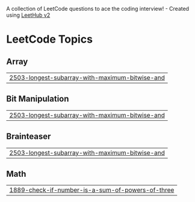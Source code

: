 A collection of LeetCode questions to ace the coding interview! - Created using [LeetHub v2](https://github.com/arunbhardwaj/LeetHub-2.0)
<!---LeetCode Topics Start-->
# LeetCode Topics
## Array
|  |
| ------- |
| [2503-longest-subarray-with-maximum-bitwise-and](https://github.com/CodeHermez/LeetCode/tree/master/2503-longest-subarray-with-maximum-bitwise-and) |
## Bit Manipulation
|  |
| ------- |
| [2503-longest-subarray-with-maximum-bitwise-and](https://github.com/CodeHermez/LeetCode/tree/master/2503-longest-subarray-with-maximum-bitwise-and) |
## Brainteaser
|  |
| ------- |
| [2503-longest-subarray-with-maximum-bitwise-and](https://github.com/CodeHermez/LeetCode/tree/master/2503-longest-subarray-with-maximum-bitwise-and) |
## Math
|  |
| ------- |
| [1889-check-if-number-is-a-sum-of-powers-of-three](https://github.com/CodeHermez/LeetCode/tree/master/1889-check-if-number-is-a-sum-of-powers-of-three) |
<!---LeetCode Topics End-->